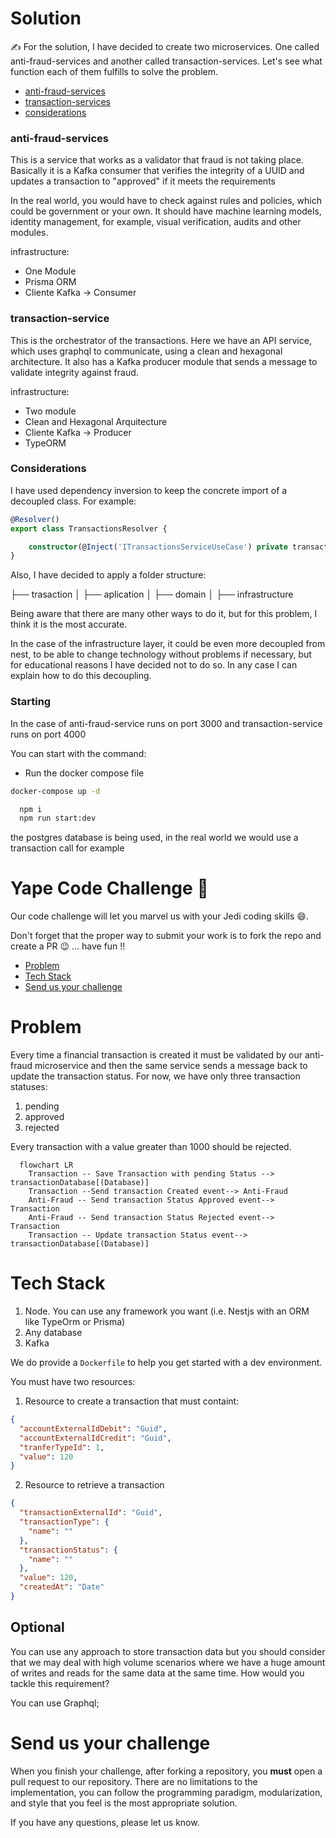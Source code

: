# Solution

:writing_hand: For the solution, I have decided to create two microservices. One called anti-fraud-services and another called transaction-services. Let's see what function each of them fulfills to solve the problem.

- [anti-fraud-services](#anti-fraud-services)
- [transaction-services](#transaction-service)
- [considerations](#considerations)


### anti-fraud-services

This is a service that works as a validator that fraud is not taking place. Basically it is a Kafka consumer that verifies the integrity of a UUID and updates a transaction to "approved" if it meets the requirements

In the real world, you would have to check against rules and policies, which could be government or your own. It should have machine learning models, identity management, for example, visual verification, audits and other modules.

infrastructure:

* One Module
* Prisma ORM
* Cliente Kafka -> Consumer


### transaction-service

This is the orchestrator of the transactions. Here we have an API service, which uses graphql to communicate, using a clean and hexagonal architecture. It also has a Kafka producer module that sends a message to validate integrity against fraud.

infrastructure:

* Two module
* Clean and Hexagonal Arquitecture
* Cliente Kafka -> Producer
* TypeORM 

### Considerations

I have used dependency inversion to keep the concrete import of a decoupled class. For example: 

```typescript
@Resolver()
export class TransactionsResolver {

    constructor(@Inject('ITransactionsServiceUseCase') private transactionService :ITransactionsServiceUseCase){}
}
```

Also, I have decided to apply a folder structure:

├── trasaction
│   ├── aplication
│   ├── domain
│   ├── infrastructure

Being aware that there are many other ways to do it, but for this problem, I think it is the most accurate.

In the case of the infrastructure layer, it could be even more decoupled from nest, to be able to change technology without problems if necessary, but for educational reasons I have decided not to do so. In any case I can explain how to do this decoupling.


### Starting

In the case of anti-fraud-service runs on port 3000 and transaction-service runs on port 4000

You can start with the command:

* Run the docker compose file

```sh
docker-compose up -d
```

```sh
  npm i 
  npm run start:dev
```

the postgres database is being used, in the real world we would use a transaction call for example


# Yape Code Challenge :rocket:

Our code challenge will let you marvel us with your Jedi coding skills :smile:. 

Don't forget that the proper way to submit your work is to fork the repo and create a PR :wink: ... have fun !!

- [Problem](#problem)
- [Tech Stack](#tech_stack)
- [Send us your challenge](#send_us_your_challenge)

# Problem

Every time a financial transaction is created it must be validated by our anti-fraud microservice and then the same service sends a message back to update the transaction status.
For now, we have only three transaction statuses:

<ol>
  <li>pending</li>
  <li>approved</li>
  <li>rejected</li>  
</ol>

Every transaction with a value greater than 1000 should be rejected.

```mermaid
  flowchart LR
    Transaction -- Save Transaction with pending Status --> transactionDatabase[(Database)]
    Transaction --Send transaction Created event--> Anti-Fraud
    Anti-Fraud -- Send transaction Status Approved event--> Transaction
    Anti-Fraud -- Send transaction Status Rejected event--> Transaction
    Transaction -- Update transaction Status event--> transactionDatabase[(Database)]
```

# Tech Stack

<ol>
  <li>Node. You can use any framework you want (i.e. Nestjs with an ORM like TypeOrm or Prisma) </li>
  <li>Any database</li>
  <li>Kafka</li>    
</ol>

We do provide a `Dockerfile` to help you get started with a dev environment.

You must have two resources:

1. Resource to create a transaction that must containt:

```json
{
  "accountExternalIdDebit": "Guid",
  "accountExternalIdCredit": "Guid",
  "tranferTypeId": 1,
  "value": 120
}
```

2. Resource to retrieve a transaction

```json
{
  "transactionExternalId": "Guid",
  "transactionType": {
    "name": ""
  },
  "transactionStatus": {
    "name": ""
  },
  "value": 120,
  "createdAt": "Date"
}
```

## Optional

You can use any approach to store transaction data but you should consider that we may deal with high volume scenarios where we have a huge amount of writes and reads for the same data at the same time. How would you tackle this requirement?

You can use Graphql;

# Send us your challenge

When you finish your challenge, after forking a repository, you **must** open a pull request to our repository. There are no limitations to the implementation, you can follow the programming paradigm, modularization, and style that you feel is the most appropriate solution.

If you have any questions, please let us know.
